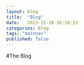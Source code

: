 ```yaml
---
layout: blog
title:  "Blog"
date:   2013-11-28 16:16:33
categories: blog
tags: "mainnav"
published: false
---
```


#The Blog